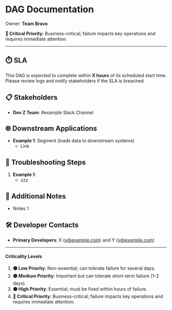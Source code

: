 # DAG Documentation

Owner: **Team Bravo**

**🔴 Critical Priority**: Business-critical; failure impacts key operations and requires immediate attention.

---

## ⏱️ SLA
This DAG is expected to complete within **X hours** of its scheduled start time.  
Please review logs and notify stakeholders if the SLA is breached.

## 📋 Stakeholders
- **Dev Z Team**: #example Slack Channel

## 🌐 Downstream Applications
- **Example 1**: Segment (loads data to downstream systems)
  - Link

## 🔧 Troubleshooting Steps
1. **Example 1**:
   - zzz

## 🔗 Additional Notes
- Notes 1

## 🛠️ Developer Contacts
- **Primary Developers**: X (x@example.com) and Y (y@example.com)

---

#### Criticality Levels
1. **🟢 Low Priority**: Non-essential; can tolerate failure for several days.
2. **🟡 Medium Priority**: Important but can tolerate short-term failure (1–2 days).
3. **🟠 High Priority**: Essential; must be fixed within hours of failure.
4. **🔴 Critical Priority**: Business-critical; failure impacts key operations and requires immediate attention.
